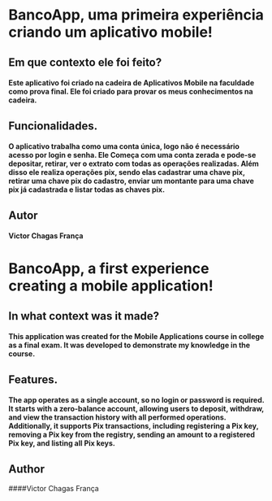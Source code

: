 # BancoApp, uma primeira experiência criando um aplicativo mobile!
## Em que contexto ele foi feito?
#### Este aplicativo foi criado na cadeira de Aplicativos Mobile na faculdade como prova final. Ele foi criado para provar os meus conhecimentos na cadeira.
## Funcionalidades.
#### O aplicativo trabalha como uma conta única, logo não é necessário acesso por login e senha. Ele Começa com uma conta zerada e pode-se depositar, retirar, ver o extrato com todas as operações realizadas. Além disso ele realiza operações pix, sendo elas cadastrar uma chave pix, retirar uma chave pix do cadastro, enviar um montante para uma chave pix já cadastrada e listar todas as chaves pix.
## Autor
#### Victor Chagas França

# BancoApp, a first experience creating a mobile application!
## In what context was it made?
#### This application was created for the Mobile Applications course in college as a final exam. It was developed to demonstrate my knowledge in the course.
## Features.
#### The app operates as a single account, so no login or password is required. It starts with a zero-balance account, allowing users to deposit, withdraw, and view the transaction history with all performed operations. Additionally, it supports Pix transactions, including registering a Pix key, removing a Pix key from the registry, sending an amount to a registered Pix key, and listing all Pix keys.
## Author
####Victor Chagas França
